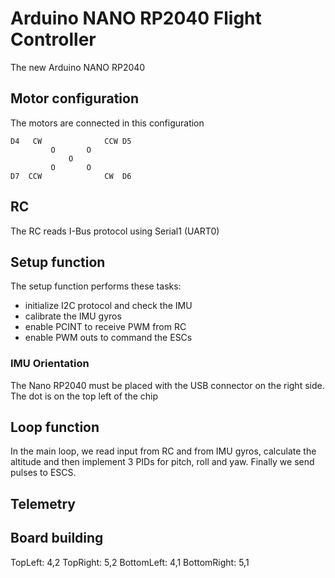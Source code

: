 # Arduino NANO RP2040 Flight Controller

The new Arduino NANO RP2040 

## Motor configuration

The motors are connected in this configuration

    
    D4   CW              CCW D5
             O       O
                 O
             O       O
    D7  CCW              CW  D6

## RC

The RC reads I-Bus protocol using Serial1 (UART0)

## Setup function

The setup function performs these tasks:
- initialize I2C protocol and check the IMU
- calibrate the IMU gyros
- enable PCINT to receive PWM from RC
- enable PWM outs to command the ESCs

### IMU Orientation

The Nano RP2040 must be placed with the USB connector on the right side. 
The dot is on the top left of the chip


## Loop function

In the main loop, we read input from RC and from IMU gyros, calculate the altitude and then implement 3 PIDs for pitch, roll and yaw. Finally we send pulses to ESCS. 

## Telemetry

## Board building

TopLeft: 4,2
TopRight: 5,2
BottomLeft: 4,1
BottomRight: 5,1
